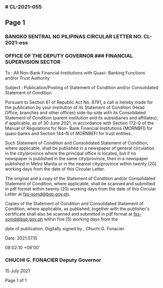 ### # CL-2021-055

## Page 1

### BANGKO SENTRAL NG PILIPINAS CIRCULAR LETTER NO. CL-2021-oss

### OFFICE OF THE DEPUTY GOVERNOR ### FINANCIAL SUPERVISION SECTOR

To : All Non-Bank Financial Institutions with Quasi- Banking Functions and/or Trust Authority

Subject : Publication/Posting of Statement of Condition and/or Consolidated Statement of Condition

Pursuant to Section 61 of Republic Act No. 8791, a call is hereby made for the publication by your institution of its Statement of Condition (Head Office, branches and other offices) side-by-side with its Consolidated Statement of Condition (parent institution and its subsidiaries and affiliates), if applicable, as of 30 June 2021, in accordance with Section 172-Q of the Manual of Regulations for Non- Bank Financial Institutions (MORNBFI) for quasi-banks and Section 144-N of MORNBEFI for trust entities.

Such Statement of Condition and Consolidated Statement of Condition, where applicable, shall be published in a newspaper of general circulation in the city/province where the principal office is located, but if no newspaper is published in the same city/province, then in a newspaper published in Metro Manila or in the nearest city/province within twenty (20) working days from the date of this Circular Letter.

The original and a copy of the Statement of Condition and/or Consolidated Statement of Condition, where applicable, shall be scanned and submitted in pdf format within twenty (20) working days from the date of this Circular Letter at fss-somd@bsp.gov.ph.

Copies of the Statement of Condition and Consolidated Statement of Condition, where applicable, as published, together with the publisher's certificate shall also be scanned and submitted in pdf format at fss-somd@bsp.gov.ph within five (5) working days from the

date of publication. Digitally signed by , Chuchi G. Fonacier

Date: 2021.07.15

08:02:10 +08'00'

### CHUCHI G. FONACIER Deputy Governor

15 July 2021

Page 1 of 1 